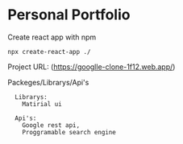 # Personal Portfolio

Create react app with npm
```
npx create-react-app ./
```

Project URL:
        (https://googlle-clone-1f12.web.app/)
        
Packeges/Librarys/Api's
```
  Librarys:
    Matirial ui
    
  Api's:
    Google rest api,
    Proggramable search engine
```
